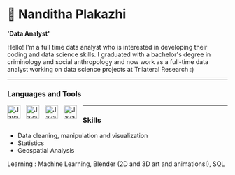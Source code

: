 # 👋 Nanditha Plakazhi

**'Data Analyst'**

Hello! I'm a full time data analyst who is interested in developing their coding and data science skills. I graduated with a bachelor's degree in criminology and social anthropology and now work as a full-time data analyst working on data science projects at Trilateral Research :) 

---

### Languages and Tools

<img align="left" alt = "Java" width = "30px" style="padding-right:10px;" src="https://cdn.jsdelivr.net/gh/devicons/devicon@latest/icons/python/python-plain-wordmark.svg" />
<img align="left" alt = "Java" width = "30px" style="padding-right:10px;" src="https://cdn.jsdelivr.net/gh/devicons/devicon@latest/icons/rstudio/rstudio-original.svg" />
<img align="left" alt = "Java" width = "30px" style="padding-right:10px;" src="https://cdn.jsdelivr.net/gh/devicons/devicon@latest/icons/jupyter/jupyter-original-wordmark.svg" />
<img align="left" alt = "Java" width = "30px" style="padding-right:10px;" src="https://cdn.jsdelivr.net/gh/devicons/devicon@latest/icons/docker/docker-original-wordmark.svg" />

---

### Skills
- Data cleaning, manipulation and visualization
- Statistics
- Geospatial Analysis

Learning : Machine Learning, Blender (2D and 3D art and animations!), SQL
          
